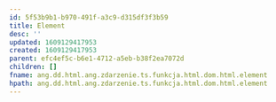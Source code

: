 ```yaml
---
id: 5f53b9b1-b970-491f-a3c9-d315df3f3b59
title: Element
desc: ''
updated: 1609129417953
created: 1609129417953
parent: efc4ef5c-b6e1-4712-a5eb-b38f2ea7072d
children: []
fname: ang.dd.html.ang.zdarzenie.ts.funkcja.html.dom.html.element
hpath: ang.dd.html.ang.zdarzenie.ts.funkcja.html.dom.html.element
---
```



